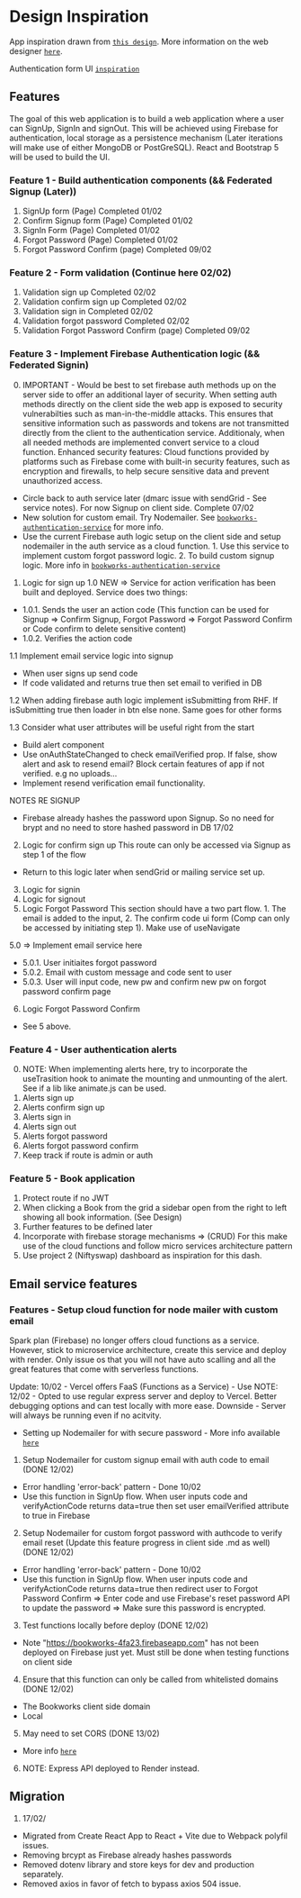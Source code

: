 # Design Inspiration

App inspiration drawn from [`this design`](https://dribbble.com/shots/7234710-Book-Reviews-Website#).
More information on the web designer [`here`](https://dribbble.com/Tubik).

Authentication form UI [`inspiration`](https://dribbble.com/shots/19338138-Log-in-page-Untitled-UI) 

## Features 

The goal of this web application is to build a web application where a user can SignUp, SignIn and signOut. This will be achieved using Firebase for authentication, local storage as a persistence mechanism (Later iterations will make use of either MongoDB or PostGreSQL). React and Bootstrap 5 will be used to build the UI. 

### Feature 1 - Build authentication components (&& Federated Signup (Later))
1. SignUp form (Page) Completed 01/02
2. Confirm Signup form (Page) Completed 01/02
3. SignIn Form (Page) Completed 01/02
4. Forgot Password (Page) Completed 01/02
5. Forgot Password Confirm (page) Completed 09/02

### Feature 2 - Form validation (Continue here 02/02)
1. Validation sign up Completed 02/02
2. Validation confirm sign up Completed 02/02
3. Validation sign in Completed 02/02
4. Validation forgot password Completed 02/02
5. Validation Forgot Password Confirm (page) Completed 09/02

### Feature 3 - Implement Firebase Authentication logic (&& Federated Signin)
0. IMPORTANT - Would be best to set firebase auth methods up on the server side to offer an additional layer of security. When setting auth methods directly on the client side the web app is exposed to security vulnerabilties such as man-in-the-middle attacks. This ensures that sensitive information such as passwords and tokens are not transmitted directly from the client to the authentication service.
Additionaly, when all needed methods are implemented convert service to a cloud function. Enhanced security features: Cloud functions provided by platforms such as Firebase come with built-in security features, such as encryption and firewalls, to help secure sensitive data and prevent unauthorized access.
- Circle back to auth service later (dmarc issue with sendGrid - See service notes). For now Signup on client side. Complete 07/02
- New solution for custom email. Try Nodemailer. See [`bookworks-authentication-service`](https://github.com/HughesSeanKyle/bookworks-authentication-service) for more info. 
- Use the current Firebase auth logic setup on the client side and setup nodemailer in the auth service as a cloud function. 1. Use this service to implement custom forgot password logic. 2. To build custom signup logic. More info in [`bookworks-authentication-service`](https://github.com/HughesSeanKyle/bookworks-authentication-service)



1. Logic for sign up
1.0 NEW => Service for action verification has been built and deployed. Service does two things: 
- 1.0.1. Sends the user an action code (This function can be used for Signup => Confirm Signup, Forgot Password => Forgot Password Confirm or Code confirm to delete sensitive content)
- 1.0.2. Verifies the action code

1.1 Implement email service logic into signup 
- When user signs up send code 
- If code validated and returns true then set email to verified in DB

1.2 When adding firebase auth logic implement isSubmitting from RHF. If isSubmitting true then loader in btn else none. Same goes for other forms 

1.3 Consider what user attributes will be useful right from the start 
- Build alert component 
- Use onAuthStateChanged to check emailVerified prop. If false, show alert and ask to resend email? Block certain features of app if not verified. e.g no uploads... 
- Implement resend verification email functionality. 

NOTES RE SIGNUP
- Firebase already hashes the password upon Signup. So no need for brypt and no need to store hashed password in DB 17/02

2. Logic for confirm sign up
This route can only be accessed via Signup as step 1 of the flow
- Return to this logic later when sendGrid or mailing service set up.

3. Logic for signin 
4. Logic for signout
5. Logic Forgot Password 
This section should have a two part flow. 1. The email is added to the input, 2. The confirm code ui form (Comp can only be accessed by initiating step 1). Make use of useNavigate

5.0 => Implement email service here
- 5.0.1. User initiaites forgot password 
- 5.0.2. Email with custom message and code sent to user 
- 5.0.3. User will input code, new pw and confirm new pw on forgot password confirm page 

6. Logic Forgot Password Confirm 
- See 5 above. 


### Feature 4 - User authentication alerts 
0. NOTE: When implementing alerts here, try to incorporate the useTrasition hook to animate the mounting and unmounting of the alert. See if a lib like animate.js can be used. 
1. Alerts sign up
2. Alerts confirm sign up
3. Alerts sign in
4. Alerts sign out
5. Alerts forgot password
5. Alerts forgot password confirm
6. Keep track if route is admin or auth

### Feature 5 - Book application 
1. Protect route if no JWT
2. When clicking a Book from the grid a sidebar open from the right to left showing all book information. (See Design) 
3. Further features to be defined later
4. Incorporate with firebase storage mechanisms => (CRUD)
For this make use of the cloud functions and follow micro services architecture pattern 
5. Use project 2 (Niftyswap) dashboard as inspiration for this dash. 

## Email service features 

### Features - Setup cloud function for node mailer with custom email
Spark plan (Firebase) no longer offers cloud functions as a service. However, stick to microservice architecture, create this service and deploy with render. Only issue os that you will not have auto scalling and all the great features that come with serverless functions.

Update: 10/02 - Vercel offers FaaS (Functions as a Service) - Use
NOTE: 12/02 - Opted to use regular express server and deploy to Vercel. Better debugging options and can test locally with more ease. Downside - Server will always be running even if no acitvity. 

- Setting up Nodemailer for with secure password - More info available [`here`](https://stackoverflow.com/questions/72470777/nodemailer-response-535-5-7-8-username-and-password-not-accepted)

1. Setup Nodemailer for custom signup email with auth code to email (DONE 12/02)
- Error handling 'error-back' pattern - Done 10/02
- Use this function in SignUp flow. When user inputs code and verifyActionCode returns data=true then set user emailVerified attribute to true in Firebase

2. Setup Nodemailer for custom forgot password with authcode to verify email reset (Update this feature progress in client side .md as well) (DONE 12/02)
- Error handling 'error-back' pattern - Done 10/02
- Use this function in SignUp flow. When user inputs code and verifyActionCode returns data=true then redirect user to Forgot Password Confirm => Enter code and use Firebase's reset password API to update the password => Make sure this password is encrypted. 

3. Test functions locally before deploy (DONE 12/02)
- Note "https://bookworks-4fa23.firebaseapp.com" has not been deployed on Firebase just yet. Must still be done when testing functions on client side

4. Ensure that this function can only be called from whitelisted domains (DONE 12/02)
- The Bookworks client side domain 
- Local 

5. May need to set CORS (DONE 13/02)
- More info [`here`](https://vercel.com/knowledge/how-to-enable-cors?query=cors#understanding-cors)

6. NOTE: Express API deployed to Render instead. 

## Migration 
1. 17/02/
- Migrated from Create React App to React + Vite due to Webpack polyfil issues. 
- Removing brcypt as Firebase already hashes passwords 
- Removed dotenv library and store keys for dev and production separately.
- Removed axios in favor of fetch to bypass axios 504 issue.  
